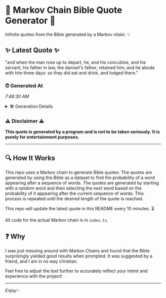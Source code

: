 # 📖 Markov Chain Bible Quote Generator 📖

Infinite quotes from the Bible generated by a Markov chain. ✨

## ✨ Latest Quote ✨
"and when the man rose up to depart, he, and his concubine, and his servant, his father in law, the damsel's father, retained him; and he abode with him three days: so they did eat and drink, and lodged there."

### ⏰ Generated At
*7:48:30 AM*

<details>
    <summary>🛠️ Generation Details</summary>
    <p>
        <strong>🌱 Seed:</strong> and<br>
        <strong>🔄 Iterations:</strong> 39<br>
        <strong>📜 Context History:</strong><br>[ and ]: when<br>[ and, when ]: the<br>[ and, when, the ]: man<br>[ and, when, the, man ]: rose<br>[ and, when, the, man, rose ]: up<br>[ and, when, the, man, rose, up ]: to<br>[ when, the, man, rose, up, to ]: depart,<br>[ the, man, rose, up, to, depart, ]: he,<br>[ man, rose, up, to, depart,, he, ]: and<br>[ rose, up, to, depart,, he,, and ]: his<br>[ up, to, depart,, he,, and, his ]: concubine,<br>[ to, depart,, he,, and, his, concubine, ]: and<br>[ depart,, he,, and, his, concubine,, and ]: his<br>[ he,, and, his, concubine,, and, his ]: servant,<br>[ and, his, concubine,, and, his, servant, ]: his<br>[ his, concubine,, and, his, servant,, his ]: father<br>[ concubine,, and, his, servant,, his, father ]: in<br>[ and, his, servant,, his, father, in ]: law,<br>[ his, servant,, his, father, in, law, ]: the<br>[ servant,, his, father, in, law,, the ]: damsel's<br>[ his, father, in, law,, the, damsel's ]: father,<br>[ father, in, law,, the, damsel's, father, ]: retained<br>[ in, law,, the, damsel's, father,, retained ]: him;<br>[ law,, the, damsel's, father,, retained, him; ]: and<br>[ the, damsel's, father,, retained, him;, and ]: he<br>[ damsel's, father,, retained, him;, and, he ]: abode<br>[ father,, retained, him;, and, he, abode ]: with<br>[ retained, him;, and, he, abode, with ]: him<br>[ him;, and, he, abode, with, him ]: three<br>[ and, he, abode, with, him, three ]: days:<br>[ he, abode, with, him, three, days: ]: so<br>[ abode, with, him, three, days:, so ]: they<br>[ with, him, three, days:, so, they ]: did<br>[ him, three, days:, so, they, did ]: eat<br>[ three, days:, so, they, did, eat ]: and<br>[ days:, so, they, did, eat, and ]: drink,<br>[ so, they, did, eat, and, drink, ]: and<br>[ they, did, eat, and, drink,, and ]: lodged<br>[ did, eat, and, drink,, and, lodged ]: there.<br>
    </p>
</details>

### ⚠️ Disclaimer ⚠️
**This quote is generated by a program and is not to be taken seriously. It is purely for entertainment purposes.**

---

## 🔍 How It Works

This repo uses a Markov chain to generate Bible quotes. The quotes are generated by using the Bible as a dataset to find the probability of a word appearing after a sequence of words. The quotes are generated by starting with a random word and then selecting the next word based on the probability of it appearing after the current sequence of words. This process is repeated until the desired length of the quote is reached.

This repo will update the latest quote in this README every 10 minutes. ⏳

All code for the actual Markov chain is in `index.ts`.

## ❓ Why

I was just messing around with Markov Chains and found that the Bible surprisingly yielded good results when prompted. 
It was suggested by a friend, and I am in no way christian.

Feel free to adjust the text further to accurately reflect your intent and experience with the project!

---

*Enjoy*✨
